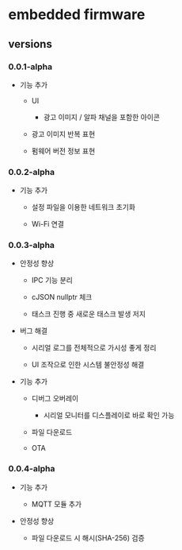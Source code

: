 # embedded firmware

## versions

### 0.0.1-alpha

- 기능 추가

    - UI

        - 광고 이미지 / 알파 채널을 포함한 아이콘

    - 광고 이미지 반복 표현

    - 펌웨어 버전 정보 표현


### 0.0.2-alpha

- 기능 추가

    - 설정 파일을 이용한 네트워크 초기화

    - Wi-Fi 연결


### 0.0.3-alpha

- 안정성 향상

    - IPC 기능 분리

    - cJSON nullptr 체크

    - 태스크 진행 중 새로운 태스크 발생 저지

- 버그 해결

    - 시리얼 로그를 전체적으로 가시성 좋게 정리

    - UI 조작으로 인한 시스템 불안정성 해결

- 기능 추가

    - 디버그 오버레이
    
        - 시리얼 모니터를 디스플레이로 바로 확인 가능

    - 파일 다운로드

    - OTA


### 0.0.4-alpha

- 기능 추가

    - MQTT 모듈 추가

- 안정성 향상

    - 파일 다운로드 시 해시(SHA-256) 검증

